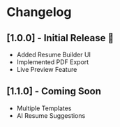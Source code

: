 # Changelog  

## [1.0.0] - Initial Release 🎉  
- Added Resume Builder UI  
- Implemented PDF Export  
- Live Preview Feature  

## [1.1.0] - Coming Soon  
- Multiple Templates  
- AI Resume Suggestions  
